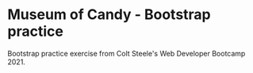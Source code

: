 # Museum of Candy - Bootstrap practice

Bootstrap practice exercise from Colt Steele's Web Developer Bootcamp 2021.

